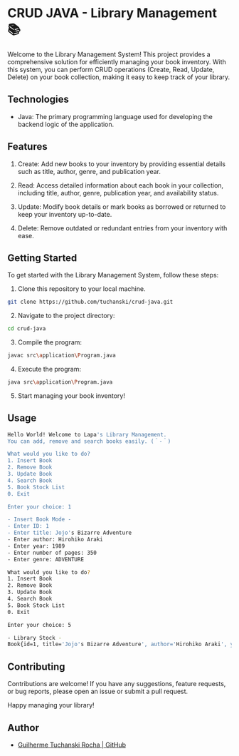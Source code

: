 # CRUD JAVA - Library Management 📚
Welcome to the Library Management System! This project provides a comprehensive solution for efficiently managing your book inventory. With this system, you can perform CRUD operations (Create, Read, Update, Delete) on your book collection, making it easy to keep track of your library. 

## Technologies

- Java: The primary programming language used for developing the backend logic of the application.


## Features

1. Create: Add new books to your inventory by providing essential details such as title, author, genre, and publication year.

2. Read: Access detailed information about each book in your collection, including title, author, genre, publication year, and availability status.

3. Update: Modify book details or mark books as borrowed or returned to keep your inventory up-to-date.

4. Delete: Remove outdated or redundant entries from your inventory with ease.

## Getting Started

To get started with the Library Management System, follow these steps:

1. Clone this repository to your local machine.

```bash
git clone https://github.com/tuchanski/crud-java.git
```

2. Navigate to the project directory:

```bash
cd crud-java
```

3. Compile the program:
```bash
javac src\application\Program.java
```

4. Execute the program:
```bash
java src\application\Program.java
```

5. Start managing your book inventory!

## Usage
```bash
Hello World! Welcome to Lapa's Library Management.
You can add, remove and search books easily. (＾-＾)

What would you like to do?
1. Insert Book
2. Remove Book
3. Update Book
4. Search Book
5. Book Stock List
0. Exit

Enter your choice: 1

- Insert Book Mode -
- Enter ID: 1
- Enter title: Jojo's Bizarre Adventure
- Enter author: Hirohiko Araki
- Enter year: 1989
- Enter number of pages: 350
- Enter genre: ADVENTURE

What would you like to do?
1. Insert Book
2. Remove Book
3. Update Book
4. Search Book
5. Book Stock List
0. Exit

Enter your choice: 5

- Library Stock -
Book{id=1, title='Jojo's Bizarre Adventure', author='Hirohiko Araki', year=1989, numberOfPages=350, genre=ADVENTURE}
```

## Contributing

Contributions are welcome! If you have any suggestions, feature requests, or bug reports, please open an issue or submit a pull request.

Happy managing your library!

## Author

- [Guilherme Tuchanski Rocha | GitHub](https://github.com/tuchanski)
